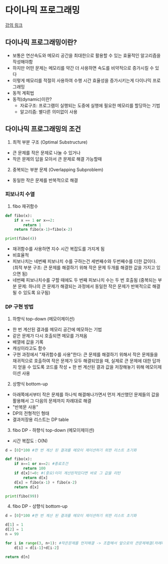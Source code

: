 # 다이나믹 프로그래밍

[강의 링크](https://www.youtube.com/watch?v=5Lu34WIx2Us&list=PLRx0vPvlEmdAghTr5mXQxGpHjWqSz0dgC&index=6)

## 다이나믹 프로그래밍이란?

- 보통은 연산속도와 메모리 공간을 최대한으로 활용할 수 있는 효율적인 알고리즘을 작성해야함
- 하지만 어떤 문제는 메모리를 약간 더 사용하면 속도를 비약적으로 증가시킬 수 있다
- 이렇게 메모리를 적절히 사용하여 수행 시간 효율성을 증가시키는게 다이나믹 프로그래밍
- 동적 계획법
- 동적(dynamic)이란?
  - 자료구조: 프로그램이 실행되는 도중에 실행에 필요한 메모리를 할당하는 기법
  - 알고리즘: 별다른 의미없이 사용

## 다이나믹 프로그래밍의 조건

1. 최적 부분 구조 (Optimal Substructure)

- 큰 문제를 작은 문제로 나눌 수 있거나
- 작은 문제의 답을 모아서 큰 문제로 해결 가능할때

2. 중복되는 부분 문제 (Overlapping Subproblem)

- 동일한 작은 문제를 반복적으로 해결

### 피보나치 수열

1. fibo 재귀함수

```python
def fibo(x):
    if x == 1 or x==2:
        return 1
    return fibo(x-1)+fibo(x-2)

print(fibo(4))
```

- 재귀함수를 사용하면 지수 시간 복잡도를 가지게 됨
- 비효율적
- 피보나치는 네번째 피보나치 수를 구하는건 세번째수와 두번째수를 더한 값이다. (최적 부분 구조: 큰 문제를 해결하기 위해 작은 문제 두개를 해결한 값을 가지고 있으면 됨)
- 네번째 피보나치수를 구할 때에도 두 번째 피보나치 수는 두 번 호출됨 (중복되는 부분 문제: 하나의 큰 문제가 해결되는 과정에서 동일한 작은 문제가 반복적으로 해결될 수 있도록 요구됨)

### DP 구현 방법

1. 하향식 top-down (메모이제이션)

- 한 번 계산된 결과를 메모리 공간에 메모하는 기법
- 같은 문제가 다시 호출되면 메모를 가져옴
- 배열에 값을 기록
- 캐싱이라고도 함수
- 구현 과정에서 "재귀함수를 사용"한다: 큰 문제를 해결하기 위해서 작은 문제들을 재귀적으로 호출하여 작은 문제가 모두 해결되었을 때, 실제로 큰 문제에 대한 답까지 얻을 수 있도록 코드를 작성 + 한 번 계산된 결과 값을 저장해놓기 위해 메모이제이션 사용

2. 상향식 bottom-up

- 아래쪽에서부터 작은 문제를 하나씩 해결해나가면서 먼저 계산했던 문제들의 값을 활용해서 그 다음의 문제까지 차례대로 해결
- "반복문 사용"
- DP의 전형적인 형태
- 결과저장용 리스트는 DP table

3. fibo DP - 하향식 top-down (메모이제이션)

- 시간 복잡도 : O(N)

```python
d = [0]*100 #한 번 계산 된 결과를 메모이 제이션하기 위한 리스트 초기화

def fibo(x):
    if x==1 or x==2: #종료조건
        return 100
    if d[x]!=0: #(중요)이미 계산된적있다면 바로 그 값을 리턴
        return d[x]
    d[x] = fibo(x-1) + fibo(x-2)
    return d[x]

print(fibo(99))
```

4. fibo DP - 상향식 bottom-up

```python
d = [0]*100 #한 번 계산 된 결과를 메모이 제이션하기 위한 리스트 초기화

d[1] = 1
d[2] = 1
n = 99

for i in range(3, n+1): #작은문제를 먼저해결 -> 조합해서 앞으로의 큰문제해결(차례대로)
    d[i] = d[i-1]+d[i-2]

return d[n]

```
